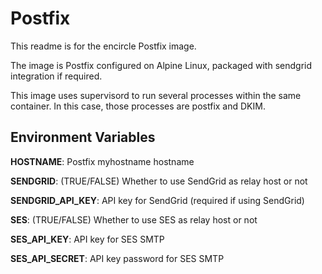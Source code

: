 # Postfix

This readme is for the encircle Postfix image.

The image is Postfix configured on Alpine Linux, packaged with sendgrid integration if required.

This image uses supervisord to run several processes within the same container. In this case, those processes are postfix and DKIM.

## Environment Variables

**HOSTNAME**: Postfix myhostname hostname

**SENDGRID**: (TRUE/FALSE) Whether to use SendGrid as relay host or not

**SENDGRID_API_KEY**: API key for SendGrid (required if using SendGrid)

**SES**: (TRUE/FALSE) Whether to use SES as relay host or not

**SES_API_KEY**: API key for SES SMTP

**SES_API_SECRET**: API key password for SES SMTP
